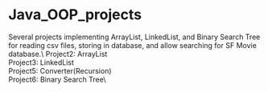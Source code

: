 # Java_OOP_projects
Several projects implementing ArrayList, LinkedList, and Binary Search Tree for reading csv files, storing in database, and allow searching for SF Movie database.\\
Project2: ArrayList\
Project3: LinkedList\
Project5: Converter(Recursion)\
Project6: Binary Search Tree\
